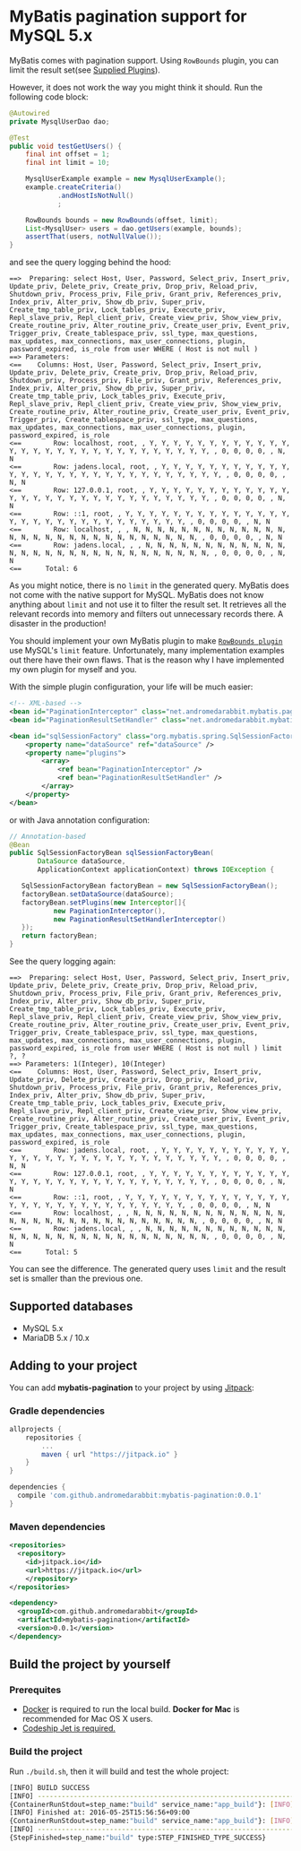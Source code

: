 # MyBatis pagination support for MySQL 5.x

MyBatis comes with pagination support. Using `RowBounds` plugin, you can limit the result set(see [Supplied Plugins](http://mybatis.org/generator/reference/plugins.html)).

However, it does not work the way you might think it should. Run the following code block:

```java
@Autowired
private MysqlUserDao dao;

@Test
public void testGetUsers() {
    final int offset = 1;
    final int limit = 10;

    MysqlUserExample example = new MysqlUserExample();
    example.createCriteria()
            .andHostIsNotNull()
            ;

    RowBounds bounds = new RowBounds(offset, limit);
    List<MysqlUser> users = dao.getUsers(example, bounds);
    assertThat(users, notNullValue());
}
```

and see the query logging behind the hood:

```
==>  Preparing: select Host, User, Password, Select_priv, Insert_priv, Update_priv, Delete_priv, Create_priv, Drop_priv, Reload_priv, Shutdown_priv, Process_priv, File_priv, Grant_priv, References_priv, Index_priv, Alter_priv, Show_db_priv, Super_priv, Create_tmp_table_priv, Lock_tables_priv, Execute_priv, Repl_slave_priv, Repl_client_priv, Create_view_priv, Show_view_priv, Create_routine_priv, Alter_routine_priv, Create_user_priv, Event_priv, Trigger_priv, Create_tablespace_priv, ssl_type, max_questions, max_updates, max_connections, max_user_connections, plugin, password_expired, is_role from user WHERE ( Host is not null )
==> Parameters:
<==    Columns: Host, User, Password, Select_priv, Insert_priv, Update_priv, Delete_priv, Create_priv, Drop_priv, Reload_priv, Shutdown_priv, Process_priv, File_priv, Grant_priv, References_priv, Index_priv, Alter_priv, Show_db_priv, Super_priv, Create_tmp_table_priv, Lock_tables_priv, Execute_priv, Repl_slave_priv, Repl_client_priv, Create_view_priv, Show_view_priv, Create_routine_priv, Alter_routine_priv, Create_user_priv, Event_priv, Trigger_priv, Create_tablespace_priv, ssl_type, max_questions, max_updates, max_connections, max_user_connections, plugin, password_expired, is_role
<==        Row: localhost, root, , Y, Y, Y, Y, Y, Y, Y, Y, Y, Y, Y, Y, Y, Y, Y, Y, Y, Y, Y, Y, Y, Y, Y, Y, Y, Y, Y, Y, Y, , 0, 0, 0, 0, , N, N
<==        Row: jadens.local, root, , Y, Y, Y, Y, Y, Y, Y, Y, Y, Y, Y, Y, Y, Y, Y, Y, Y, Y, Y, Y, Y, Y, Y, Y, Y, Y, Y, Y, Y, , 0, 0, 0, 0, , N, N
<==        Row: 127.0.0.1, root, , Y, Y, Y, Y, Y, Y, Y, Y, Y, Y, Y, Y, Y, Y, Y, Y, Y, Y, Y, Y, Y, Y, Y, Y, Y, Y, Y, Y, Y, , 0, 0, 0, 0, , N, N
<==        Row: ::1, root, , Y, Y, Y, Y, Y, Y, Y, Y, Y, Y, Y, Y, Y, Y, Y, Y, Y, Y, Y, Y, Y, Y, Y, Y, Y, Y, Y, Y, Y, , 0, 0, 0, 0, , N, N
<==        Row: localhost, , , N, N, N, N, N, N, N, N, N, N, N, N, N, N, N, N, N, N, N, N, N, N, N, N, N, N, N, N, N, , 0, 0, 0, 0, , N, N
<==        Row: jadens.local, , , N, N, N, N, N, N, N, N, N, N, N, N, N, N, N, N, N, N, N, N, N, N, N, N, N, N, N, N, N, , 0, 0, 0, 0, , N, N
<==      Total: 6
```

As you might notice, there is no `limit` in the generated query. MyBatis does not come with the native support for MySQL. MyBatis does not know anything about `limit` and not use it to filter the result set. It retrieves all the relevant records into memory and filters out unnecessary records there. A disaster in the production!

You should implement your own MyBatis plugin to make [`RowBounds plugin`](http://mybatis.org/generator/reference/plugins.html) use MySQL's `limit` feature. Unfortunately, many implementation examples out there have their own flaws. That is the reason why I have implemented my own plugin for myself and you.

With the simple plugin configuration, your life will be much easier:

```xml
<!-- XML-based -->
<bean id="PaginationInterceptor" class="net.andromedarabbit.mybatis.pagination.plugin.PaginationInterceptor"/>
<bean id="PaginationResultSetHandler" class="net.andromedarabbit.mybatis.pagination.plugin.PaginationResultSetHandlerInterceptor"/>

<bean id="sqlSessionFactory" class="org.mybatis.spring.SqlSessionFactoryBean">
    <property name="dataSource" ref="dataSource" />
    <property name="plugins">
        <array>
            <ref bean="PaginationInterceptor" />
            <ref bean="PaginationResultSetHandler" />
        </array>
    </property>
</bean>
```

or with Java annotation configuration:

```java
// Annotation-based
@Bean
public SqlSessionFactoryBean sqlSessionFactoryBean(
       DataSource dataSource,
       ApplicationContext applicationContext) throws IOException {

   SqlSessionFactoryBean factoryBean = new SqlSessionFactoryBean();
   factoryBean.setDataSource(dataSource);
   factoryBean.setPlugins(new Interceptor[]{
           new PaginationInterceptor(),
           new PaginationResultSetHandlerInterceptor()
   });
   return factoryBean;
}
```


See the query logging again:

```
==>  Preparing: select Host, User, Password, Select_priv, Insert_priv, Update_priv, Delete_priv, Create_priv, Drop_priv, Reload_priv, Shutdown_priv, Process_priv, File_priv, Grant_priv, References_priv, Index_priv, Alter_priv, Show_db_priv, Super_priv, Create_tmp_table_priv, Lock_tables_priv, Execute_priv, Repl_slave_priv, Repl_client_priv, Create_view_priv, Show_view_priv, Create_routine_priv, Alter_routine_priv, Create_user_priv, Event_priv, Trigger_priv, Create_tablespace_priv, ssl_type, max_questions, max_updates, max_connections, max_user_connections, plugin, password_expired, is_role from user WHERE ( Host is not null ) limit ?, ?
==> Parameters: 1(Integer), 10(Integer)
<==    Columns: Host, User, Password, Select_priv, Insert_priv, Update_priv, Delete_priv, Create_priv, Drop_priv, Reload_priv, Shutdown_priv, Process_priv, File_priv, Grant_priv, References_priv, Index_priv, Alter_priv, Show_db_priv, Super_priv, Create_tmp_table_priv, Lock_tables_priv, Execute_priv, Repl_slave_priv, Repl_client_priv, Create_view_priv, Show_view_priv, Create_routine_priv, Alter_routine_priv, Create_user_priv, Event_priv, Trigger_priv, Create_tablespace_priv, ssl_type, max_questions, max_updates, max_connections, max_user_connections, plugin, password_expired, is_role
<==        Row: jadens.local, root, , Y, Y, Y, Y, Y, Y, Y, Y, Y, Y, Y, Y, Y, Y, Y, Y, Y, Y, Y, Y, Y, Y, Y, Y, Y, Y, Y, Y, Y, , 0, 0, 0, 0, , N, N
<==        Row: 127.0.0.1, root, , Y, Y, Y, Y, Y, Y, Y, Y, Y, Y, Y, Y, Y, Y, Y, Y, Y, Y, Y, Y, Y, Y, Y, Y, Y, Y, Y, Y, Y, , 0, 0, 0, 0, , N, N
<==        Row: ::1, root, , Y, Y, Y, Y, Y, Y, Y, Y, Y, Y, Y, Y, Y, Y, Y, Y, Y, Y, Y, Y, Y, Y, Y, Y, Y, Y, Y, Y, Y, , 0, 0, 0, 0, , N, N
<==        Row: localhost, , , N, N, N, N, N, N, N, N, N, N, N, N, N, N, N, N, N, N, N, N, N, N, N, N, N, N, N, N, N, , 0, 0, 0, 0, , N, N
<==        Row: jadens.local, , , N, N, N, N, N, N, N, N, N, N, N, N, N, N, N, N, N, N, N, N, N, N, N, N, N, N, N, N, N, , 0, 0, 0, 0, , N, N
<==      Total: 5
```


You can see the difference. The generated query uses `limit` and the result set is smaller than the previous one.

## Supported databases

* MySQL 5.x
* MariaDB 5.x / 10.x

## Adding to your project

You can add **mybatis-pagination** to your project by using [Jitpack](https://jitpack.io/#andromedarabbit/mybatis-pagination):

### Gradle dependencies

```gradle
allprojects {
	repositories {
		...
		maven { url "https://jitpack.io" }
	}
}

dependencies {
  compile 'com.github.andromedarabbit:mybatis-pagination:0.0.1'
}
```

### Maven dependencies

```xml
<repositories>
  <repository>
    <id>jitpack.io</id>
    <url>https://jitpack.io</url>
	</repository>
</repositories>

<dependency>
  <groupId>com.github.andromedarabbit</groupId>
  <artifactId>mybatis-pagination</artifactId>
  <version>0.0.1</version>
</dependency>
```

## Build the project by yourself

### Prerequites

* [Docker](https://www.docker.com/) is required to run the local build. **Docker for Mac** is recommended for Mac OS X users.
* [Codeship Jet is required.](https://codeship.com/documentation/docker/installation/)


### Build the project

Run `./build.sh`, then it will build and test the whole project:

```bash
[INFO] BUILD SUCCESS
[INFO] ------------------------------------------------------------------------
{ContainerRunStdout=step_name:"build" service_name:"app_build"}: [INFO] Total time: 4.817 s
[INFO] Finished at: 2016-05-25T15:56:56+09:00
{ContainerRunStdout=step_name:"build" service_name:"app_build"}: [INFO] Final Memory: 22M/151M
[INFO] ------------------------------------------------------------------------
{StepFinished=step_name:"build" type:STEP_FINISHED_TYPE_SUCCESS}
```
